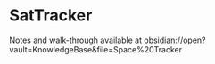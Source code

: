 # SatTracker

Notes and walk-through available at obsidian://open?vault=KnowledgeBase&file=Space%20Tracker
